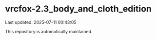 # vrcfox-2.3_body_and_cloth_edition

Last updated: 2025-07-11 00:43:05

This repository is automatically maintained.
